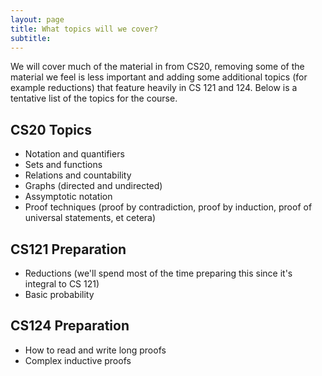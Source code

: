 ```yaml
---
layout: page
title: What topics will we cover?
subtitle:
---
```


We will cover much of the material in from CS20, removing some of the material we feel is less important and adding some additional topics (for example reductions) that feature heavily in CS 121 and 124. Below is a tentative list of the topics for the course.

## CS20 Topics
- Notation and quantifiers
- Sets and functions
- Relations and countability
- Graphs (directed and undirected)
- Assymptotic notation
- Proof techniques (proof by contradiction, proof by induction, proof of universal statements, et cetera)

## CS121 Preparation
- Reductions (we'll spend most of the time preparing this since it's integral to CS 121)
- Basic probability

## CS124 Preparation
- How to read and write long proofs
- Complex inductive proofs
